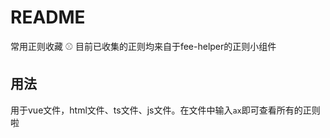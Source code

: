 # README
常用正则收藏
⚾ 目前已收集的正则均来自于fee-helper的正则小组件<br/>

## 用法
用于vue文件，html文件、ts文件、js文件。在文件中输入`ax`即可查看所有的正则啦
